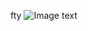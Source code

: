  fty
![Image text](https://raw.github.com/yourName/repositpry/master/yourprojectName/img-folder/test.jpg)
